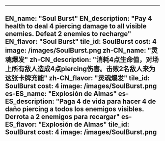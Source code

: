 ---

EN_name: "Soul Burst"
EN_description: "Pay 4 health to deal 4 piercing damage to all visible enemies. Defeat 2 enemies to recharge"
EN_flavor: "Soul Burst"
tile_id: SoulBurst
cost: 4
image: /images/SoulBurst.png
zh-CN_name: "灵魂爆发"
zh-CN_description: "消耗4点生命值，对场上所有敌人造成4点piercing伤害。击败2名敌人来为这张卡牌充能"
zh-CN_flavor: "灵魂爆发"
tile_id: SoulBurst
cost: 4
image: /images/SoulBurst.png
es-ES_name: "Explosión de Almas"
es-ES_description: "Paga 4 de vida para hacer 4 de daño piercing a todos los enemigos visibles. Derrota a 2 enemigos para recargar"
es-ES_flavor: "Explosión de Almas"
tile_id: SoulBurst
cost: 4
image: /images/SoulBurst.png
---